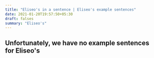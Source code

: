 ```yaml
---
title: "Eliseo's in a sentence | Eliseo's example sentences"
date: 2021-01-20T19:57:50+05:30
draft: falses
summary: "Eliseo's"
---
```

## Unfortunately, we have no example sentences for Eliseo's                 
